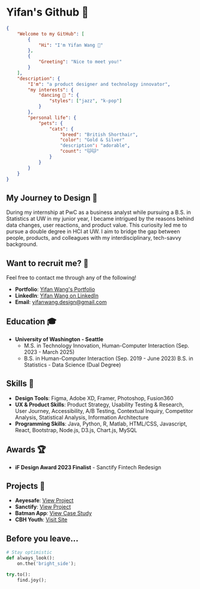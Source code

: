 # Yifan's Github 🚀

```json
{
    "Welcome to my GitHub": [
        {
            "Hi": "I'm Yifan Wang 👋"
        },
        {
            "Greeting": "Nice to meet you!"
        }
    ],
    "description": {
        "I'm": "a product designer and technology innovator",
        "my interests": {
            "dancing 💃 ": {
                "styles": ["jazz", "k-pop"]
            }
        },
        "personal life": {
            "pets": {
                "cats": {
                    "breed": "British Shorthair",
                    "color": "Gold & Silver"
                    "description": "adorable",
                    "count": "🐱🐱"
                }
            }
        }
    }
}

```

## My Journey to Design 💫

During my internship at PwC as a business analyst while pursuing a B.S. in Statistics at UW in my junior year, I became intrigued by the reasons behind data changes, user reactions, and product value. This curiosity led me to pursue a double degree in HCI at UW. I aim to bridge the gap between people, products, and colleagues with my interdisciplinary, tech-savvy background.

## Want to recruit me? 🙏

Feel free to contact me through any of the following!

- **Portfolio**: [Yifan Wang's Portfolio](https://www.yifanwang16.com/)
- **LinkedIn**: [Yifan Wang on LinkedIn](https://www.linkedin.com/in/yifanw16/)
- **Email**: [yifanwang.design@gmail.com](mailto:yifanwang.design@gmail.com)

## Education 🎓

- **University of Washington - Seattle**
  - M.S. in Technology Innovation, Human-Computer Interaction (Sep. 2023 - March 2025)
  - B.S. in Human-Computer Interaction (Sep. 2019 - June 2023)
    B.S. in Statistics - Data Science (Dual Degree)

## Skills 💼

- **Design Tools**: Figma, Adobe XD, Framer, Photoshop, Fusion360
- **UX & Product Skills**: Product Strategy, Usability Testing & Research, User Journey, Accessibility, A/B Testing, Contextual Inquiry, Competitor Analysis, Statistical Analysis, Information Architecture
- **Programming Skills**: Java, Python, R, Matlab, HTML/CSS, Javascript, React, Bootstrap, Node.js, D3.js, Chart.js, MySQL

## Awards 🏆

- **iF Design Award 2023 Finalist** - Sanctify Fintech Redesign

## Projects 🌟

- **Aeyesafe**: [View Project](https://www.yifanwang16.com/aeyesafe)
- **Sanctify**: [View Project](https://www.yifanwang16.com/sanctify)
- **Batman App**: [View Case Study](https://www.figma.com/proto/6C3WPvoyEowJrWrJInwoS1/Yifan's-Batman-Case-Study?page-id=0%3A1&type=design&node-id=1-424&viewport=3501%2C1158%2C0.21&t=5VMBGOn0sGKiC1Lp-1&scaling=contain)
- **CBH Youth**: [Visit Site](http://www.cbhyouth.org/)

## Before you leave...

```python
# Stay optimistic
def always_look():
    on.the('bright_side');

try.to():
    find.joy();
```
